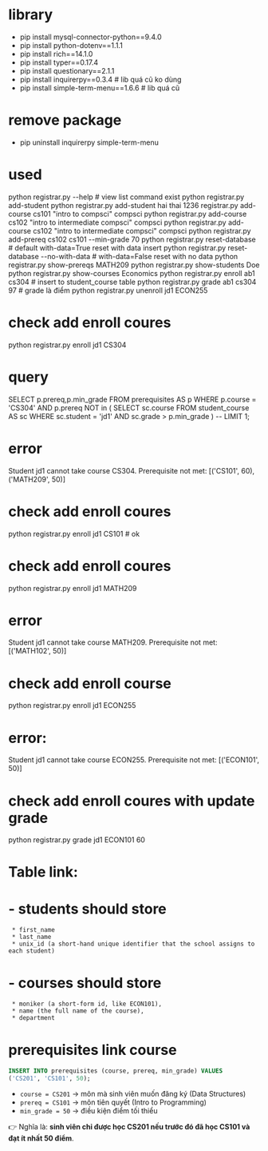 # library
* pip install mysql-connector-python==9.4.0
* pip install python-dotenv==1.1.1
* pip install rich==14.1.0
* pip install typer==0.17.4
* pip install questionary==2.1.1
* pip install inquirerpy==0.3.4 # lib quá cũ ko dùng 
* pip install simple-term-menu==1.6.6 # lib quá cũ

# remove package
* pip uninstall inquirerpy simple-term-menu

# used
python registrar.py --help # view list command exist
python registrar.py add-student
python registrar.py add-student hai thai 1236
registrar.py add-course cs101 "intro to compsci" compsci
python registrar.py add-course cs102 "intro to intermediate compsci" compsci
python registrar.py add-course cs102 "intro to intermediate compsci" compsci
python registrar.py add-prereq cs102 cs101 --min-grade 70
python registrar.py reset-database # default with-data=True reset with data insert
python registrar.py reset-database --no-with-data # with-data=False reset with no data
python registrar.py show-prereqs MATH209
python registrar.py show-students Doe
python registrar.py show-courses Economics
python registrar.py enroll ab1 cs304 # insert to student_course table
python registrar.py grade ab1 cs304 97 # grade là điểm
python registrar.py unenroll jd1 ECON255

# check add enroll coures
python registrar.py enroll jd1 CS304 
# query
SELECT p.prereq,p.min_grade
                FROM prerequisites AS p
                WHERE p.course = 'CS304'
                AND p.prereq NOT in (
                    SELECT sc.course
                    FROM student_course AS sc
                    WHERE sc.student = 'jd1'
                        AND sc.grade > p.min_grade
                )
                -- LIMIT 1;
# error  
Student jd1 cannot take course CS304. Prerequisite not met: [('CS101', 60), ('MATH209', 50)]

# check add enroll coures
python registrar.py enroll jd1 CS101 # ok

# check add enroll coures
python registrar.py enroll jd1 MATH209
# error 
Student jd1 cannot take course MATH209. Prerequisite not met: [('MATH102', 50)]

# check add enroll course
python registrar.py enroll jd1 ECON255
# error:
Student jd1 cannot take course ECON255. Prerequisite not met: [('ECON101', 50)]

# check add enroll coures with update grade
python registrar.py grade jd1 ECON101 60

# Table link:

# - students should store
     * first_name
     * last_name
     * unix_id (a short-hand unique identifier that the school assigns to each student)

# - courses should store
     * moniker (a short-form id, like ECON101),
     * name (the full name of the course),
     * department

# prerequisites link course
```sql
INSERT INTO prerequisites (course, prereq, min_grade) VALUES
('CS201', 'CS101', 50);
```

* `course = CS201` → môn mà sinh viên muốn đăng ký (Data Structures)
* `prereq = CS101` → môn tiên quyết (Intro to Programming)
* `min_grade = 50` → điều kiện điểm tối thiểu

👉 Nghĩa là: **sinh viên chỉ được học CS201 nếu trước đó đã học CS101 và đạt ít nhất 50 điểm**.


